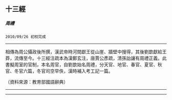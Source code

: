 

## 十三經

##### 周禮
`2010/09/26 初校完成`

* * *

相傳為周公攝政後所撰，漢武帝時河間獻王從山崖、牆壁中搜得，其後劉歆獻給王莽，流傳至今。十三經注疏本為漢鄭玄注，唐賈公彥疏，清孫詒讓有周禮正義。此書擬周室的官制，本名周官，自劉歆始名周禮，分天官、地官、春官、夏官、秋官、冬官六篇，冬官司空早佚，漢時補入考工記一篇。

（資料來源：教育部國語辭典）

* * *

* * *

